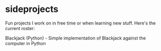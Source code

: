# sideprojects

 Fun projects I work on in free time or when learning new stuff. Here's the current roster:

 Blackjack (Python) - Simple implementation of Blackjack against the computer in Python